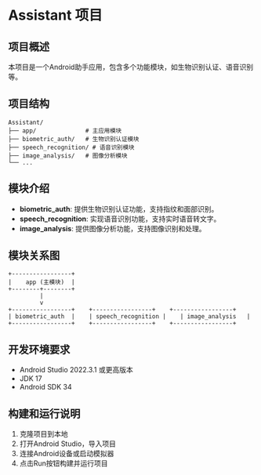 # Assistant 项目

## 项目概述
本项目是一个Android助手应用，包含多个功能模块，如生物识别认证、语音识别等。

## 项目结构
```
Assistant/
├── app/              # 主应用模块
├── biometric_auth/   # 生物识别认证模块
├── speech_recognition/ # 语音识别模块
├── image_analysis/   # 图像分析模块
└── ...
```

## 模块介绍
- **biometric_auth**: 提供生物识别认证功能，支持指纹和面部识别。
- **speech_recognition**: 实现语音识别功能，支持实时语音转文字。
- **image_analysis**: 提供图像分析功能，支持图像识别和处理。

## 模块关系图
```
+-----------------+
|    app (主模块)  |
+--------+--------+
         |
         v
+-----------------+    +-----------------+    +-----------------+
| biometric_auth  |    | speech_recognition |    | image_analysis   |
+-----------------+    +-----------------+    +-----------------+
```

## 开发环境要求
- Android Studio 2022.3.1 或更高版本
- JDK 17
- Android SDK 34

## 构建和运行说明
1. 克隆项目到本地
2. 打开Android Studio，导入项目
3. 连接Android设备或启动模拟器
4. 点击Run按钮构建并运行项目

